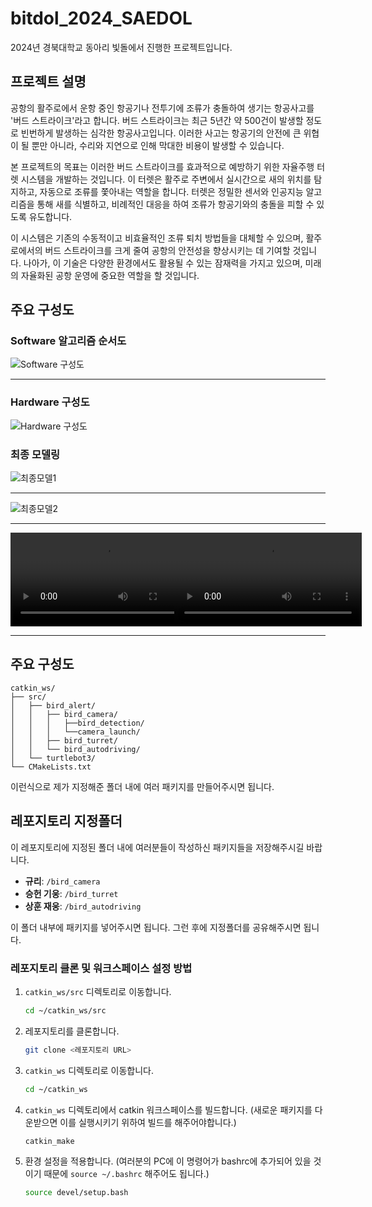 
# bitdol_2024_SAEDOL
2024년 경북대학교 동아리 빛돌에서 진행한 프로젝트입니다.
## 프로젝트 설명
공항의 활주로에서 운항 중인 항공기나 전투기에 조류가 충돌하여 생기는 항공사고를 '버드 스트라이크'라고 합니다. 버드 스트라이크는 최근 5년간 약 500건이 발생할 정도로 빈번하게 발생하는 심각한 항공사고입니다. 이러한 사고는 항공기의 안전에 큰 위협이 될 뿐만 아니라, 수리와 지연으로 인해 막대한 비용이 발생할 수 있습니다.

본 프로젝트의 목표는 이러한 버드 스트라이크를 효과적으로 예방하기 위한 자율주행 터렛 시스템을 개발하는 것입니다. 이 터렛은 활주로 주변에서 실시간으로 새의 위치를 탐지하고, 자동으로 조류를 쫓아내는 역할을 합니다. 터렛은 정밀한 센서와 인공지능 알고리즘을 통해 새를 식별하고, 비례적인 대응을 하여 조류가 항공기와의 충돌을 피할 수 있도록 유도합니다.

이 시스템은 기존의 수동적이고 비효율적인 조류 퇴치 방법들을 대체할 수 있으며, 활주로에서의 버드 스트라이크를 크게 줄여 공항의 안전성을 향상시키는 데 기여할 것입니다. 나아가, 이 기술은 다양한 환경에서도 활용될 수 있는 잠재력을 가지고 있으며, 미래의 자율화된 공항 운영에 중요한 역할을 할 것입니다. 


## 주요 구성도
### Software 알고리즘 순서도
![Software 구성도](./image/software구성도.png)
***
### Hardware 구성도
![Hardware 구성도](./image/hardware구성도.png)

### 최종 모델링
![최종모델1](./image/완성사진1.jpg)
***
![최종모델2](./image/완성사진2(야외).jpg)
***
<div style="display: flex; justify-content: space-between;">
  <div style="width: 48%;">
    <video controls>
      <source src="./image/작동영상.mp4" type="video/mp4">
      Your browser does not support the video tag.
    </video>
  </div>
  <div style="width: 48%;">
    <video controls>
      <source src="./image/작동영상2.mp4" type="video/mp4">
      Your browser does not support the video tag.
    </video>
  </div>
</div>

***
## 주요 구성도
```
catkin_ws/
├── src/
│   ├── bird_alert/
│   │   ├── bird_camera/
│   │   │   ├──bird_detection/
│   │   │   └──camera_launch/
│   │   ├── bird_turret/
│   │   └── bird_autodriving/
│   └── turtlebot3/
└── CMakeLists.txt
```

이런식으로 제가 지정해준 폴더 내에 여러 패키지를 만들어주시면 됩니다.

## 레포지토리 지정폴더
이 레포지토리에 지정된 폴더 내에 여러분들이 작성하신 패키지들을 저장해주시길 바랍니다.
- **규리**: `/bird_camera`
- **승헌 기웅**: `/bird_turret`
- **상훈 재웅**: `/bird_autodriving`

이 폴더 내부에 패키지를 넣어주시면 됩니다. 그런 후에 지정폴더를 공유해주시면 됩니다.

### 레포지토리 클론 및 워크스페이스 설정 방법

1. `catkin_ws/src` 디렉토리로 이동합니다.
   ```sh
   cd ~/catkin_ws/src
   ```

2. 레포지토리를 클론합니다.
   ```sh
   git clone <레포지토리 URL>
   ```

3. `catkin_ws` 디렉토리로 이동합니다.
   ```sh
   cd ~/catkin_ws
   ```

4. `catkin_ws` 디렉토리에서 catkin 워크스페이스를 빌드합니다. (새로운 패키지를 다운받으면 이를 실행시키기 위하여 빌드를 해주어야합니다.)
   ```sh
   catkin_make
   ```

5. 환경 설정을 적용합니다. (여러분의 PC에 이 명령어가 bashrc에 추가되어 있을 것이기 때문에 `source ~/.bashrc` 해주어도 됩니다.)
   ```sh
   source devel/setup.bash
   ```
